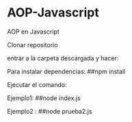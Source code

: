 # AOP-Javascript
AOP en Javascript


Clonar repositorio

entrar a la carpeta descargada y hacer:

Para instalar dependencias:
  ##npm install
  
Ejecutar el comando:

Ejemplo1:
  ##node index.js
  
Ejemplo2 :
  ##node prueba2.js
